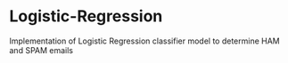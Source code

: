 # Logistic-Regression
Implementation of Logistic Regression classifier model to determine HAM and SPAM emails
